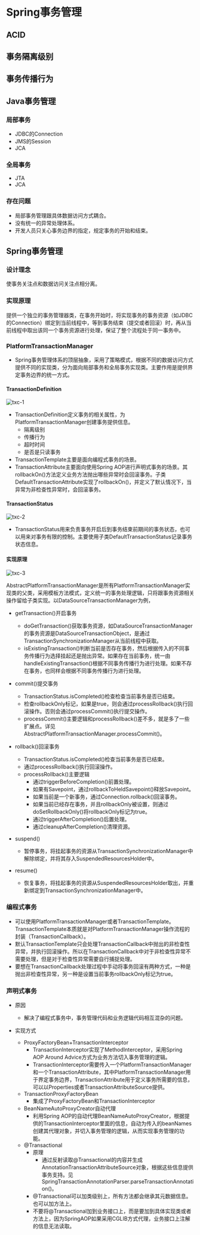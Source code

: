 # Spring事务管理

## ACID

## 事务隔离级别

## 事务传播行为

## Java事务管理

### 局部事务

- JDBC的Connection
- JMS的Session
- JCA

### 全局事务

- JTA
- JCA

### 存在问题

- 局部事务管理跟具体数据访问方式耦合。
- 没有统一的异常处理体系。
- 开发人员只关心事务边界的指定，规定事务的开始和结束。

## Spring事务管理

### 设计理念

使事务关注点和数据访问关注点相分离。

### 实现原理

提供一个独立的事务管理器类，在事务开始时，将实现事务的事务资源（如JDBC的Connection）绑定到当前线程中，等到事务结束（提交或者回滚）时，再从当前线程中取出该同一个事务资源进行处理，保证了整个流程处于同一事务中。

### PlatformTransactionManager

- Spring事务管理体系的顶层抽象，采用了策略模式，根据不同的数据访问方式提供不同的实现类，分为面向局部事务和全局事务实现类。主要作用是提供界定事务边界的统一方式。

#### TransactionDefinition

![txc-1](assets/tx/tx-1.jpg)

- TransactionDefinition定义事务的相关属性，为PlatformTransactionManager创建事务提供信息。
  - 隔离级别
  - 传播行为
  - 超时时间
  - 是否是只读事务
- TransactionTemplate主要是面向编程式事务的场景。
- TransactionAttribute主要面向使用Spring AOP进行声明式事务的场景。其rollbackOn()方法定义业务方法抛出哪些异常时会回滚事务。子类DefaultTransactionAttribute实现了rollbackOn()，并定义了默认情况下，当异常为非检查性异常时，会回滚事务。

#### TransactionStatus

![txc-2](assets/tx/tx-2.jpg)

- TransactionStatus用来负责事务开启后到事务结束前期间的事务状态，也可以用来对事务有限的控制。主要使用子类DefaultTransactionStatus记录事务状态信息。

#### 实现原理

![txc-3](assets/tx/tx-3.jpg)

AbstractPlatformTransactionManager是所有PlatformTransactionManager实现类的父类，采用模板方法模式，定义统一的事务处理逻辑，只将跟事务资源相关操作留给子类实现。以DataSourceTransactionManager为例，

- getTransaction()开启事务
  - doGetTransaction()获取事务资源，如DataSourceTransactionManager的事务资源是DataSourceTransactionObject，是通过TransactionSynchronizationManager从当前线程中获取。
  - isExistingTransaction()判断当前是否存在事务，然后根据传入的不同事务传播行为选择挂起还是抛出异常。如果存在当前事务，统一由handleExistingTransaction()根据不同事务传播行为进行处理。如果不存在事务，也同样会根据不同事务传播行为进行处理。
- commit()提交事务
  - TransactionStatus.isCompleted()检查检查当前事务是否已结束。
  - 检查rollbackOnly标记，如果是true，则会通过processRollback()执行回滚操作。否则会通过processCommit()执行提交操作。
  - processCommit()主要逻辑和processRollback()差不多，就是多了一些扩展点。详见AbstractPlatformTransactionManager.processCommit()。
- rollback()回滚事务
  - TransactionStatus.isCompleted()检查当前事务是否已结束。
  - 通过processRollback()执行回滚操作。
  - processRollback()主要逻辑
    - 通过triggerBeforeCompletion()前置处理。
    - 如果有Savepoint，通过rollbackToHeldSavepoint()释放Savepoint。
    - 如果当前是一个新事务，通过Connection.rollback()回滚事务。
    - 如果当前已经存在事务，并且rollbackOnly被设置，则通过doSetRollbackOnly()将rollbackOnly标记为true。
    - 通过triggerAfterCompletion()后置处理。
    - 通过cleanupAfterCompletion()清理资源。

- suspend()
  - 暂停事务，将挂起事务的资源从TransactionSynchronizationManager中解除绑定，并将其存入SuspendedResourcesHolder中。
- resume()
  - 恢复事务，将挂起事务的资源从SuspendedResourcesHolder取出，并重新绑定到TransactionSynchronizationManager中。

### 编程式事务

- 可以使用PlatformTransactionManager或者TransactionTemplate。TransactionTemplate本质就是对PlatformTransactionManager操作流程的封装（TransactionCallback）。
- 默认TransactionTemplate只会处理TransactionCallback中抛出的非检查性异常，并执行回滚操作。所以在TransactionCallback中对于非检查性异常不需要处理，但是对于检查性异常需要自行捕捉处理。
- 要想在TransactionCallback处理过程中手动将事务回滚有两种方式，一种是抛出非检查性异常，另一种是设置当前事务rollbackOnly标记为true。

### 声明式事务

- 原因
  - 解决了编程式事务中，事务管理代码和业务逻辑代码相互混杂的问题。

- 实现方式
  - ProxyFactoryBean+TransactionInterceptor
    - TransactionInterceptor实现了MethodInterceptor，采用Spring AOP Around Advice方式为业务方法切入事务管理的逻辑。
    - TransactionInterceptor需要传入一个PlatformTransactionManager和一个TransactionAttribute，其中PlatformTransactionManager用于界定事务边界，TransactionAttribute用于定义事务所需要的信息，可以以Properties或者TransactionAttributeSource提供。
  - TransactionProxyFactoryBean
    - 集成了ProxyFactoryBean和TransactionInterceptor
  - BeanNameAutoProxyCreator自动代理
    - 利用Spring AOP的自动代理BeanNameAutoProxyCreator，根据提供的TransactionInterceptor里面的信息，自动为传入的beanNames创建其代理对象，并切入事务管理的逻辑，从而实现事务管理的功能。
  - @Transactional
    - 原理
      - 通过反射读取@Transactional的内容并生成AnnotationTransactionAttributeSource对象，根据这些信息提供事务支持。见SpringTransactionAnnotationParser.parseTransactionAnnotation()。
    - @Transactional可以加类级别上，所有方法都会继承其元数据信息。也可以加方法上。
    - 不要将@Transactional加到业务接口上，而是要加到具体实现类或者方法上，因为SpringAOP如果采用CGLIB方式代理，业务接口上注解的信息无法读取。